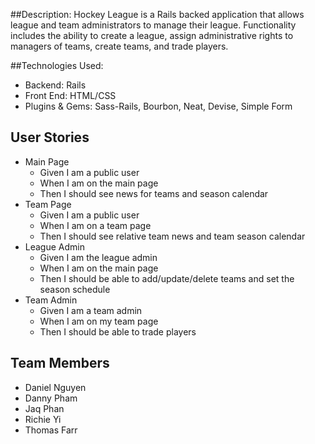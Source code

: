 ##Description: 
Hockey League is a Rails backed application that allows league and team administrators to manage their league.  Functionality includes the ability to create a league, assign administrative rights to managers of teams, create teams, and trade players. 

##Technologies Used:
*  Backend: Rails
*  Front End: HTML/CSS
*  Plugins & Gems: Sass-Rails, Bourbon, Neat, Devise, Simple Form

## User Stories
* Main Page
  * Given I am a public user
  * When I am on the main page
  * Then I should see news for teams and season calendar
* Team Page
  * Given I am a public user
  * When I am on a team page
  * Then I should see relative team news and team season calendar
* League Admin
  * Given I am the league admin
  * When I am on the main page
  * Then I should be able to add/update/delete teams and set the season schedule
* Team Admin
  * Given I am a team admin
  * When I am on my team page
  * Then I should be able to trade players
  
## Team Members
* Daniel Nguyen
* Danny Pham
* Jaq Phan
* Richie Yi
* Thomas Farr
